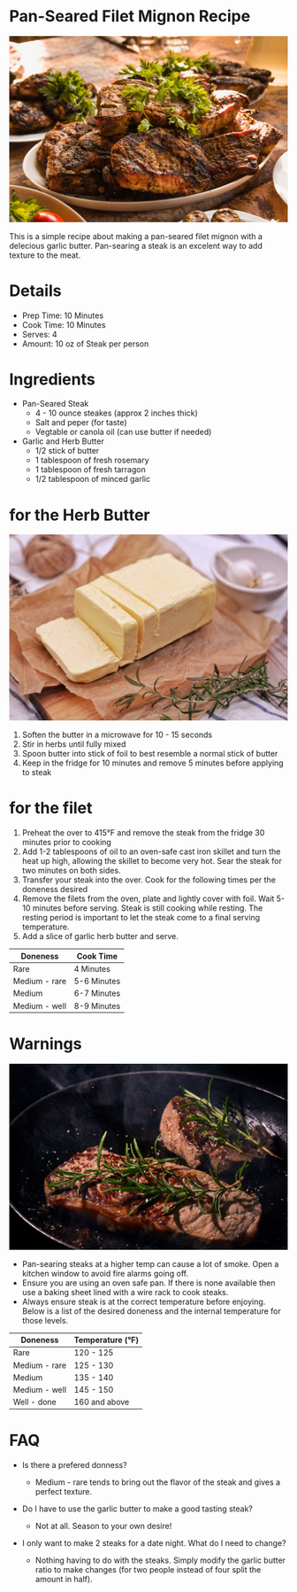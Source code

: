 # Pan-Seared Filet Mignon Recipe

![Mmmm delecious steak](Steak.jpg)

This is a simple recipe about making a pan-seared filet mignon with a delecious garlic butter. Pan-searing a steak is an excelent way to add texture to the meat. 

# Details
* Prep Time: 10 Minutes
* Cook Time: 10 Minutes
* Serves: 4
* Amount: 10 oz of Steak per person

# Ingredients
* Pan-Seared Steak
	* 4 - 10 ounce steakes (approx 2 inches thick)
	* Salt and peper (for taste)
	* Vegtable or canola oil (can use butter if needed)
* Garlic and Herb Butter
	* 1/2 stick of butter
	* 1 tablespoon of fresh rosemary
	* 1 tablespoon of fresh tarragon
	* 1/2 tablespoon of minced garlic

# for the Herb Butter
![Butter on a cutting board](Butter.jpg)

1. Soften the butter in a microwave for 10 - 15 seconds 
1. Stir in herbs until fully mixed
1. Spoon butter into stick of foil to best resemble a normal stick of butter
1. Keep in the fridge for 10 minutes and remove 5 minutes before applying to steak

# for the filet
1. Preheat the over to 415°F and remove the steak from the fridge 30 minutes prior to cooking
1. Add 1-2 tablespoons of oil to an oven-safe cast iron skillet and turn the heat up high, allowing the skillet to become very hot. Sear the steak for two minutes on both sides. 
1. Transfer your steak into the over. Cook for the following times per the doneness desired
1. Remove the filets from the oven, plate and lightly cover with foil. Wait 5-10 minutes before serving. Steak is still cooking while resting. The resting period is important to let the steak come to a final serving temperature.
1. Add a slice of garlic herb butter and serve.

|Doneness	|Cook Time|
|---------- |----------| 
|Rare |4 Minutes| 
|Medium - rare|5-6 Minutes| 
|Medium|6-7 Minutes|  
|Medium - well|8-9 Minutes|

# Warnings
![Butter on a cutting board](Warning.jpg)

* Pan-searing steaks at a higher temp can cause a lot of smoke. Open a kitchen window to avoid fire alarms going off. 
* Ensure you are using an oven safe pan. If there is none available then use a baking sheet lined with a wire rack to cook steaks. 
* Always ensure steak is at the correct temperature before enjoying. Below is a list of the desired doneness and the internal temperature for those levels.

|Doneness	|Temperature (°F)|
|---------- |----------| 
|Rare |120 - 125| 
|Medium - rare|125 - 130| 
|Medium|135 - 140|  
|Medium - well|145 - 150|
|Well - done|160 and above|

# FAQ
* Is there a prefered donness?
	* Medium - rare tends to bring out the flavor of the steak and gives a perfect texture.

* Do I have to use the garlic butter to make a good tasting steak?
	* Not at all. Season to your own desire!

* I only want to make 2 steaks for a date night. What do I need to change?
	* Nothing having to do with the steaks. Simply modify the garlic butter ratio to make changes (for two people instead of four split the amount in half).